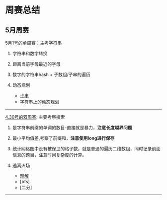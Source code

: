 # 周赛总结


## 5月周赛

5月1号的单周赛：主考字符串

1. 字符串和数字转换

2. 距离当前字母最近的字母

3. 数字的字符串hash + 子数组/子串的遍历

4. 动态规划
    - [子串](https://blog.csdn.net/fuzekun/article/details/124556896?csdn_share_tail=%7B%22type%22%3A%22blog%22%2C%22rType%22%3A%22article%22%2C%22rId%22%3A%22124556896%22%2C%22source%22%3A%22fuzekun%22%7D&ctrtid=a2xq9)
    - 字符串上的动态规划

****

[4.30号的双周赛](https://leetcode-cn.com/contest/biweekly-contest-77/): 主要考察搜索

1. 是字符串前缀的单词的数目-直接就是暴力，**注意长度越界问题**

2. 最小平均值差,考察了前缀和，**注意使用long进行保存**

3. 统计网格图中没有被保卫的格子数，就是普通的遍历二维数组，同时记录前面信息的题目，注意时间复杂度的计算。

4. 逃离火场
    - [题解](https://leetcode-cn.com/problems/escape-the-spreading-fire/solution/er-fen-duo-yuan-bfs-by-man-qian-shu-xiao-6t4q/)
    - [bfs]
    - [二分]


****
